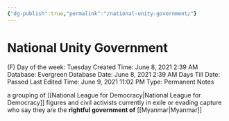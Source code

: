 ```yaml
---
{"dg-publish":true,"permalink":"/national-unity-government/"}
---
```


# National Unity Government

(F) Day of the week: Tuesday
Created Time: June 8, 2021 2:39 AM
Database: Evergreen Database
Date: June 8, 2021 2:39 AM
Days Till Date: Passed
Last Edited Time: June 9, 2021 11:02 PM
Type: Permanent Notes

a grouping of [[National League for Democracy\|National League for Democracy]]  figures and civil activists currently in exile or evading capture who say they are the **rightful government of** [[Myanmar\|Myanmar]]